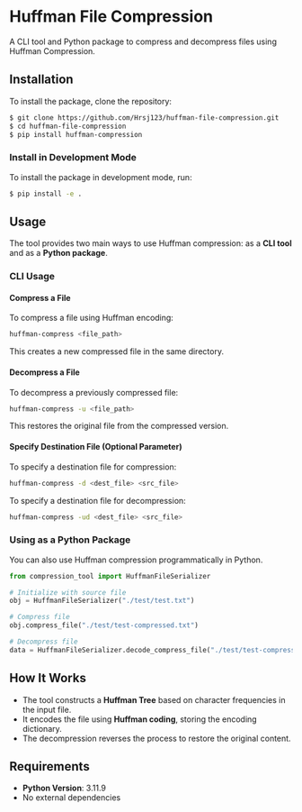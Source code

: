 # Huffman File Compression

A CLI tool and Python package to compress and decompress files using Huffman Compression.

## Installation

To install the package, clone the repository:

```sh
$ git clone https://github.com/Hrsj123/huffman-file-compression.git
$ cd huffman-file-compression
$ pip install huffman-compression
```

### Install in Development Mode

To install the package in development mode, run:

```sh
$ pip install -e .
```

## Usage

The tool provides two main ways to use Huffman compression: as a **CLI tool** and as a **Python package**.

### CLI Usage

#### Compress a File

To compress a file using Huffman encoding:

```sh
huffman-compress <file_path>
```

This creates a new compressed file in the same directory.

#### Decompress a File

To decompress a previously compressed file:

```sh
huffman-compress -u <file_path>
```

This restores the original file from the compressed version.

#### Specify Destination File (Optional Parameter)

To specify a destination file for compression:

```sh
huffman-compress -d <dest_file> <src_file>
```

To specify a destination file for decompression:

```sh
huffman-compress -ud <dest_file> <src_file>
```

### Using as a Python Package

You can also use Huffman compression programmatically in Python.

```python
from compression_tool import HuffmanFileSerializer

# Initialize with source file
obj = HuffmanFileSerializer("./test/test.txt")

# Compress file
obj.compress_file("./test/test-compressed.txt")

# Decompress file
data = HuffmanFileSerializer.decode_compress_file("./test/test-compressed.txt")
```

## How It Works

- The tool constructs a **Huffman Tree** based on character frequencies in the input file.
- It encodes the file using **Huffman coding**, storing the encoding dictionary.
- The decompression reverses the process to restore the original content.

## Requirements

- **Python Version**: 3.11.9
- No external dependencies

